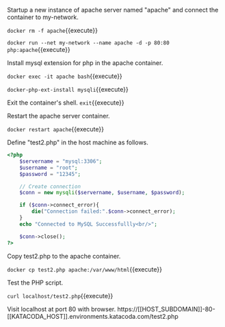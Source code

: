 

Startup a new instance of apache server named "apache" and connect the container to my-network.

`docker rm -f apache`{{execute}}

`docker run --net my-network --name apache -d -p 80:80 php:apache`{{execute}}


Install mysql extension for php in the apache container.

`docker exec -it apache bash`{{execute}}

`docker-php-ext-install mysqli`{{execute}}

Exit the container's shell.
`exit`{{execute}}

Restart the apache server container.

`docker restart apache`{{execute}}


Define "test2.php" in the host machine as follows.
```php
<?php
    $servername = "mysql:3306";
    $username = "root";
    $password = "12345";

    // Create connection
    $conn = new mysqli($servername, $username, $password);

    if ($conn->connect_error){
        die("Connection failed:".$conn->connect_error);
    }
    echo "Connected to MySQL Successfullly<br/>";

    $conn->close();
?>

```

Copy test2.php to the apache container.

`docker cp test2.php apache:/var/www/html`{{execute}}

Test the PHP script.

`curl localhost/test2.php`{{execute}}

Visit localhost at port 80 with browser.
https://[[HOST_SUBDOMAIN]]-80-[[KATACODA_HOST]].environments.katacoda.com/test2.php


